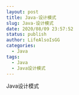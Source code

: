 ```yaml
---
layout: post
title: Java-设计模式
slug: Java-设计模式
date: 2020/08/09 23:57:52
status: publish
author: LifeAlsoIsGG
categories: 
  - Java
tags: 
  - Java
  - Java设计模式
---
```


Java设计模式